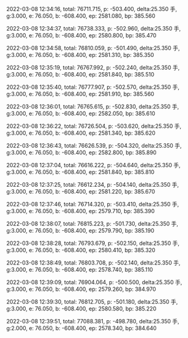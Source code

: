 2022-03-08 12:34:16, total: 76711.715, p: -503.400, delta:25.350 手, g:3.000, e: 76.050, b: -608.400, ep: 2581.080, bp: 385.560

2022-03-08 12:34:37, total: 76738.333, p: -502.960, delta:25.350 手, g:3.000, e: 76.050, b: -608.400, ep: 2580.800, bp: 385.470

2022-03-08 12:34:58, total: 76810.059, p: -501.490, delta:25.350 手, g:3.000, e: 76.050, b: -608.400, ep: 2581.310, bp: 385.350

2022-03-08 12:35:19, total: 76767.992, p: -502.240, delta:25.350 手, g:3.000, e: 76.050, b: -608.400, ep: 2581.840, bp: 385.510

2022-03-08 12:35:40, total: 76777.907, p: -502.570, delta:25.350 手, g:3.000, e: 76.050, b: -608.400, ep: 2581.910, bp: 385.560

2022-03-08 12:36:01, total: 76765.615, p: -502.830, delta:25.350 手, g:3.000, e: 76.050, b: -608.400, ep: 2582.050, bp: 385.610

2022-03-08 12:36:22, total: 76726.504, p: -503.620, delta:25.350 手, g:3.000, e: 76.050, b: -608.400, ep: 2581.340, bp: 385.620

2022-03-08 12:36:43, total: 76626.539, p: -504.320, delta:25.350 手, g:3.000, e: 76.050, b: -608.400, ep: 2582.800, bp: 385.890

2022-03-08 12:37:04, total: 76616.222, p: -504.640, delta:25.350 手, g:3.000, e: 76.050, b: -608.400, ep: 2581.840, bp: 385.810

2022-03-08 12:37:25, total: 76612.234, p: -504.140, delta:25.350 手, g:3.000, e: 76.050, b: -608.400, ep: 2581.220, bp: 385.670

2022-03-08 12:37:46, total: 76714.320, p: -503.410, delta:25.350 手, g:3.000, e: 76.050, b: -608.400, ep: 2579.710, bp: 385.390

2022-03-08 12:38:07, total: 76815.223, p: -501.730, delta:25.350 手, g:3.000, e: 76.050, b: -608.400, ep: 2579.790, bp: 385.190

2022-03-08 12:38:28, total: 76793.679, p: -502.150, delta:25.350 手, g:3.000, e: 76.050, b: -608.400, ep: 2580.410, bp: 385.320

2022-03-08 12:38:49, total: 76803.708, p: -502.140, delta:25.350 手, g:3.000, e: 76.050, b: -608.400, ep: 2578.740, bp: 385.110

2022-03-08 12:39:09, total: 76904.064, p: -500.500, delta:25.350 手, g:3.000, e: 76.050, b: -608.400, ep: 2579.260, bp: 384.970

2022-03-08 12:39:30, total: 76812.705, p: -501.180, delta:25.350 手, g:3.000, e: 76.050, b: -608.400, ep: 2580.580, bp: 385.220

2022-03-08 12:39:51, total: 77088.381, p: -498.780, delta:25.350 手, g:2.000, e: 76.050, b: -608.400, ep: 2578.340, bp: 384.640